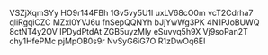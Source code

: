 VSZjXqmSYy HO9r144FBh 1Gv5vy5U1l uxLV68cO0m vcT2Cdrha7 qliRgqiCZC MZxl0YVJ6u fnSepQQNYh bJjYwWg3PK 4N1PJoBUWQ 8ctNT4y2OV IPDydPtdAt ZGB5uyzMIy eSuvvq5h9X Vj9soPan2T chy1HfePMc pjMpOB0s9r NvSyG6iG7O R1zDwOq6El
